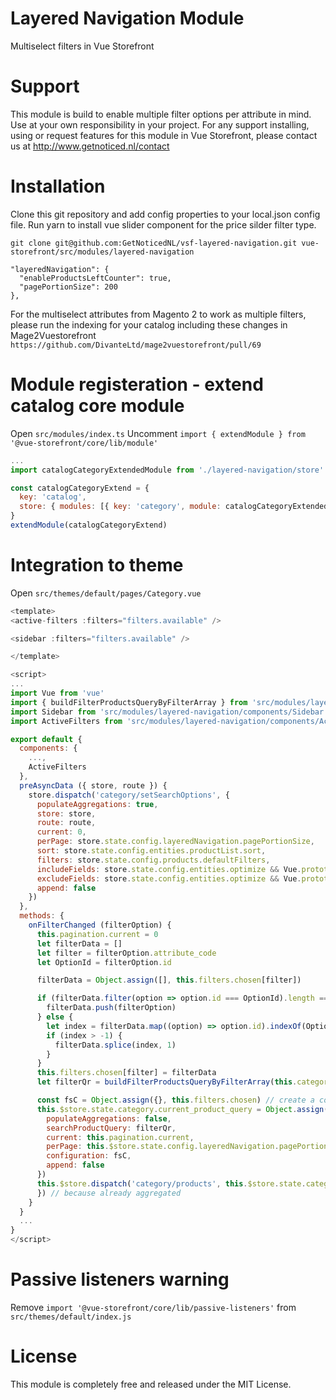 # Layered Navigation Module
Multiselect filters in Vue Storefront

# Support
This module is build to enable multiple filter options per attribute in mind.
Use at your own responsibility in your project.
For any support installing, using or request features for this module in Vue Storefront, please contact us at http://www.getnoticed.nl/contact

# Installation
Clone this git repository and add config properties to your local.json config file.
Run yarn to install vue slider component for the price silder filter type. 

```shell
git clone git@github.com:GetNoticedNL/vsf-layered-navigation.git vue-storefront/src/modules/layered-navigation
```

```
"layeredNavigation": {
  "enableProductsLeftCounter": true,
  "pagePortionSize": 200
},
```

For the multiselect attributes from Magento 2 to work as multiple filters, please run the indexing for your catalog including these changes in Mage2Vuestorefront `https://github.com/DivanteLtd/mage2vuestorefront/pull/69`

# Module registeration - extend catalog core module
Open `src/modules/index.ts`
Uncomment `import { extendModule } from '@vue-storefront/core/lib/module'`

```js
...
import catalogCategoryExtendedModule from './layered-navigation/store'

const catalogCategoryExtend = {
  key: 'catalog',
  store: { modules: [{ key: 'category', module: catalogCategoryExtendedModule }] }
} 
extendModule(catalogCategoryExtend)
```

# Integration to theme
Open `src/themes/default/pages/Category.vue`

```js
<template>
<active-filters :filters="filters.available" />

<sidebar :filters="filters.available" />

</template>

<script>
...
import Vue from 'vue'
import { buildFilterProductsQueryByFilterArray } from 'src/modules/layered-navigation/helpers'
import Sidebar from 'src/modules/layered-navigation/components/Sidebar'
import ActiveFilters from 'src/modules/layered-navigation/components/ActiveFilters'

export default {
  components: {
    ...,
    ActiveFilters
  },
  preAsyncData ({ store, route }) {
    store.dispatch('category/setSearchOptions', {
      populateAggregations: true,
      store: store,
      route: route,
      current: 0,
      perPage: store.state.config.layeredNavigation.pagePortionSize,
      sort: store.state.config.entities.productList.sort,
      filters: store.state.config.products.defaultFilters,
      includeFields: store.state.config.entities.optimize && Vue.prototype.$isServer ? store.state.config.entities.productList.includeFields : null,
      excludeFields: store.state.config.entities.optimize && Vue.prototype.$isServer ? store.state.config.entities.productList.excludeFields : null,
      append: false
    })
  },
  methods: {
    onFilterChanged (filterOption) {
      this.pagination.current = 0
      let filterData = []
      let filter = filterOption.attribute_code
      let OptionId = filterOption.id

      filterData = Object.assign([], this.filters.chosen[filter])

      if (filterData.filter(option => option.id === OptionId).length === 0) {
        filterData.push(filterOption)
      } else {
        let index = filterData.map((option) => option.id).indexOf(OptionId)
        if (index > -1) {
          filterData.splice(index, 1)
        }
      }
      this.filters.chosen[filter] = filterData
      let filterQr = buildFilterProductsQueryByFilterArray(this.category, this.filters.chosen)

      const fsC = Object.assign({}, this.filters.chosen) // create a copy because it will be used asynchronously (take a look below)
      this.$store.state.category.current_product_query = Object.assign(this.$store.state.category.current_product_query, {
        populateAggregations: false,
        searchProductQuery: filterQr,
        current: this.pagination.current,
        perPage: this.$store.state.config.layeredNavigation.pagePortionSize,
        configuration: fsC,
        append: false
      })
      this.$store.dispatch('category/products', this.$store.state.category.current_product_query).then((res) => {
      }) // because already aggregated
    }
  }
  ...
}
</script>
```

# Passive listeners warning
Remove `import '@vue-storefront/core/lib/passive-listeners'` from `src/themes/default/index.js` 

# License
This module is completely free and released under the MIT License.
